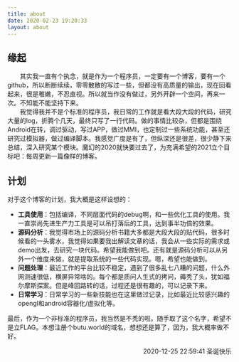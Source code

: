 ```yaml
---
title: about
date: 2020-02-23 19:20:33
layout: about
---
```


## 缘起
　　其实我一直有个执念，就是作为一个程序员，一定要有一个博客，要有一个github，所以断断续续，零零散散的写过一些，但都没有高质量的输出，现在回看起来，很是稚嫩，不忍直视。所以就当作没有做过，另外开辟一个空间，再来一次。不知能不能坚持下来。  
　　我觉得我并不是个标准的程序员，我日常的工作就是看大段大段的代码，研究大量的log，折腾个几天，最终只写了一行代码。做的事情比较杂，但都是围绕Android在转，调过驱动，写过APP，做过MMI，也定制过一些系统功能，甚至还研究过模拟器，做过编译脚本。我感觉广度是有了，但纵深还是很差，很少静下来总结，深入研究某个模块。魔幻的2020就快要过去了，为充满希望的2021立个目标吧：每周更新一篇像样的博客。
## 计划
对于这个博客的计划，我大概是这样设想的：  
+ **工具使用**：包括编译，不同层面代码的debug啊，和一些优化工具的使用。我一直崇尚先进生产力工具是可以吊打落后的工具，达到事半功倍的效果。  
+ **源码分析**：我觉得市场上的源码分析书籍大多都是大段大段的贴代码，很多时候看的一头雾水，我觉得如果要我出解读文章的话，我会从一些实际的需求或demo出发，去研究一块代码。希望我能做到吧。还有就是源码分析可以从另外一个维度来做，就是提取系统的一些代码实现。嗯，希望也能做到。  
+ **问题处理**：最近工作的平台比较不稳定，遇到了很多乱七八糟的问题，什么外网测速很低，横屏异常啥的。每个都是质问人生式的拷问，薅秃了头，犹如福尔摩斯探案。但是峰回路转的话，过程还是很有趣的，可以记录下来。  
+ **日常学习**：日常学习的一些新技能也在这里做过记录，比如最近比较感兴趣的opengl和android容器化/虚拟化等。

最后，作为一个非标准的程序员，我当然是不秃的啦。随手取了这个名字，希望不是立FLAG。本想注册个butu.world的域名，想想还是算了，因为，我大概率做不好。  
<p align="right">2020-12-25 22:59:41 圣诞快乐</p>
